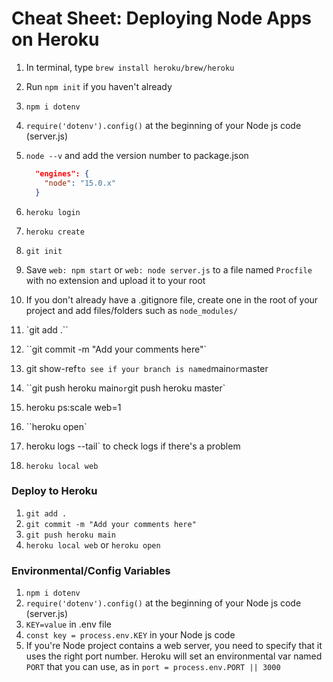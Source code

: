 # Cheat Sheet: Deploying Node Apps on Heroku



1. In terminal, type `brew install heroku/brew/heroku`

2. Run `npm init` if you haven't already

3. `npm i dotenv`

4. `require('dotenv').config()` at the beginning of your Node js code (server.js)

5. `node --v` and add the version number to package.json 

   ```json
     "engines": {
       "node": "15.0.x"
     }
   ```

6.  `heroku login`

7. `heroku create`

8. `git init`

9. Save `web: npm start` or `web: node server.js`  to a file named `Procfile` with no extension and upload it to your root

10. If you don't already have a .gitignore file, create one in the root of your project and add files/folders such as `node_modules/`

11. `git add .``

12. ``git commit -m "Add your comments here"`

13. git show-ref` to see if your branch is named `main` or `master

14. ``git push heroku main` or `git push heroku master`

15. heroku ps:scale web=1

16. ``heroku open`

17. heroku logs --tail` to check logs if there's a problem

18. `heroku local web`



### Deploy to Heroku

1. `git add .`
2. `git commit -m "Add your comments here"`
3. `git push heroku main`
4. `heroku local web` or `heroku open`



### Environmental/Config Variables

1. `npm i dotenv`
2. `require('dotenv').config()` at the beginning of your Node js code (server.js)
3. `KEY=value` in .env file
4. `const key = process.env.KEY` in your Node js code
5. If you're Node project contains a web server, you need to specify that it uses the right port number.  Heroku will set an environmental var named `PORT` that you can use, as in `port = process.env.PORT || 3000`



